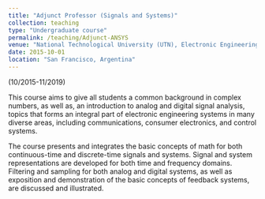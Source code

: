 ```yaml
---
title: "Adjunct Professor (Signals and Systems)"
collection: teaching
type: "Undergraduate course"
permalink: /teaching/Adjunct-ANSYS
venue: "National Technological University (UTN), Electronic Engineering Department"
date: 2015-10-01
location: "San Francisco, Argentina"
---
```


(10/2015-11/2019)

This course aims to give all students a common background in complex numbers, as well as, an introduction to analog and digital signal analysis, topics that forms an integral part of electronic engineering systems in many diverse areas, including communications, consumer electronics, and control systems.

The course presents and integrates the basic concepts of math for both continuous-time and discrete-time signals and systems. Signal and system representations are developed for both time and frequency domains. Filtering and sampling for both analog and digital systems, as well as exposition and demonstration of the basic concepts of feedback systems, are discussed and illustrated.
